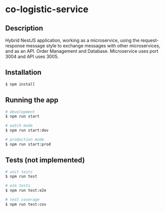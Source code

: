 # co-logistic-service

## Description

Hybrid NestJS application, working as a microservice, using the request-response message style to exchange messages with other microservices, and as an API.
Order Management and Database.
Microservice uses port 3004 and API uses 3005.

## Installation

```bash
$ npm install
```

## Running the app

```bash
# development
$ npm run start

# watch mode
$ npm run start:dev

# production mode
$ npm run start:prod
```

## Tests (not implemented)

```bash
# unit tests
$ npm run test

# e2e tests
$ npm run test:e2e

# test coverage
$ npm run test:cov
```